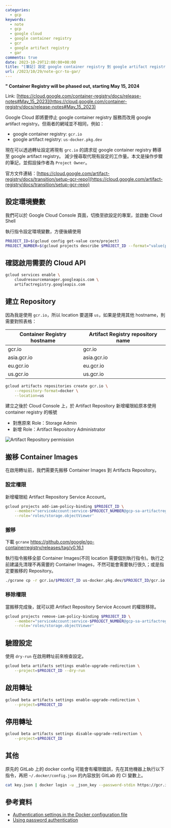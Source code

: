 ```yaml
---
categories:
  - gcp
keywords:
  - note
  - gcp
  - google cloud
  - google container registry
  - gcr
  - google artifact registry
  - gar
comments: true
date: 2023-10-29T12:00:00+08:00
title: "[筆記] 設定 google container registry 到 google artifact registry"
url: /2023/10/29/note-gcr-to-gar/
---
```


**" Container Registry will be phased out, starting May 15, 2024**

Link: [https://cloud.google.com/container-registry/docs/release-notes#May_15_2023](https://cloud.google.com/container-registry/docs/release-notes#May_15_2023)

Google Cloud 即將要停止 google container registry 服務而改用 google artifact registry。但兩者的網域並不相同，例如：
- google container registry: `gcr.io`
- google artifact registry: `us-docker.pkg.dev`

現在可以透過轉址設定將現有 `grc.io` 的請求從 google container registry 轉導至 google artifact registry。
減少搜尋取代現有設定的工作量。本文是操作步驟的筆記，並假設操作者為 `Project Owner`。

官方文件連結：[https://cloud.google.com/artifact-registry/docs/transition/setup-gcr-repo](https://cloud.google.com/artifact-registry/docs/transition/setup-gcr-repo)

## 設定環境變數

我們可以於 Google Cloud Console 頁面，切換至欲設定的專案，並啟動 Cloud Shell

執行指令設定環境變數，方便後續使用

```bash
PROJECT_ID=$(gcloud config get-value core/project)
PROJECT_NUMBER=$(gcloud projects describe $PROJECT_ID --format="value(projectNumber)")
```

## 確認啟用需要的 Cloud API

```bash
gcloud services enable \
    cloudresourcemanager.googleapis.com \
    artifactregistry.googleapis.com
```

## 建立 Repository

因為我是使用 `gcr.io`，所以 location 要選擇 `us`，如果是使用其他 hostname，則需要對照表格：

| Container Registry hostname	| Artifact Registry repository name |
| --- | --- |
| gcr.io | 	gcr.io |
| asia.gcr.io | 	asia.gcr.io |
| eu.gcr.io | 	eu.gcr.io |
| us.gcr.io | 	us.gcr.io |


```bash
gcloud artifacts repositories create gcr.io \
    --repository-format=docker \
    --location=us
```

建立之後於 Cloud Console 上，於 Artifact Repository 新增權限給原本使用 container registry 的帳號
- 對應原來 Role：Storage Admin
- 新增 Role：Artifact Repository Administrator

![Artifact Repository permission](/images/2023-10-29/20231029001.jpg)

## 搬移 Container Images

在啟用轉址前，我們需要先搬移 Container Images 到 Artifacts Repository。

### 設定權限

新增權限給 Artifact Repository Service Account。

```bash
gcloud projects add-iam-policy-binding $PROJECT_ID \
    --member="serviceAccount:service-$PROJECT_NUMBER@gcp-sa-artifactregistry.iam.gserviceaccount.com" \
    --role='roles/storage.objectViewer'
```

### 搬移

下載 `gcrane` https://github.com/google/go-containerregistry/releases/tag/v0.16.1


執行指令搬移全部 Container Images(不同 location 需要個別執行指令)。執行之前建議先清理不再需要的 Container Images，不然可能會需要執行很久；或是指定要搬移的 Repository。

```bash
./gcrane cp -r gcr.io/$PROJECT_ID us-docker.pkg.dev/$PROJECT_ID/gcr.io
```

### 移除權限

當搬移完成後，就可以把 Artifact Repository Service Account 的權限移除。

```bash
gcloud projects remove-iam-policy-binding $PROJECT_ID \
    --member="serviceAccount:service-$PROJECT_NUMBER@gcp-sa-artifactregistry.iam.gserviceaccount.com" \
    --role='roles/storage.objectViewer'
```

## 驗證設定

使用 `dry-run` 在啟用轉址前來檢查設定。

```bash
gcloud beta artifacts settings enable-upgrade-redirection \
    --project=$PROJECT_ID --dry-run
```

## 啟用轉址

```bash
gcloud beta artifacts settings enable-upgrade-redirection \
    --project=$PROJECT_ID
```

## 停用轉址

```bash
gcloud beta artifacts settings disable-upgrade-redirection \
    --project=$PROJECT_ID
```

## 其他

原先的 GitLab 上的 docker config 可能會有權限錯誤，先在其他機器上執行以下指令，再把 `~/.docker/config.json` 的內容放到 GitLab 的 CI 變數上。

```bash
cat key.json | docker login -u _json_key --password-stdin https://gcr.io
```

## 參考資料
- [Authentication settings in the Docker configuration file](https://cloud.google.com/container-registry/docs/advanced-authentication#docker-config)
- [Using password authentication](https://cloud.google.com/artifact-registry/docs/transition/changes-docker#password)
